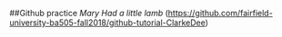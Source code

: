 <!-- This is an HTML comment, which can be used to embed hidden text in a Markdown file. -->
<!-- In the lines that follow, use Markdown to describe the purpose of this tutorial and provide a link back to the original GitHub.md file on GitHub. Don't just write unformatted text, use Markdown to structure your document.  -->
##Github practice
*Mary Had a little lamb* (https://github.com/fairfield-university-ba505-fall2018/github-tutorial-ClarkeDee)

